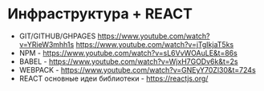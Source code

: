 # Инфраструктура + REACT
- GIT/GITHUB/GHPAGES https://www.youtube.com/watch?v=YRieW3mhh1s https://www.youtube.com/watch?v=jTgIkjaT5ks
- NPM - https://www.youtube.com/watch?v=sL6VvWOAuLE&t=86s
- BABEL - https://www.youtube.com/watch?v=WjxH7GODv6k&t=2s
- WEBPACK - https://www.youtube.com/watch?v=GNEyY70Zl30&t=724s
- REACT основные идеи библиотеки - https://reactjs.org/
